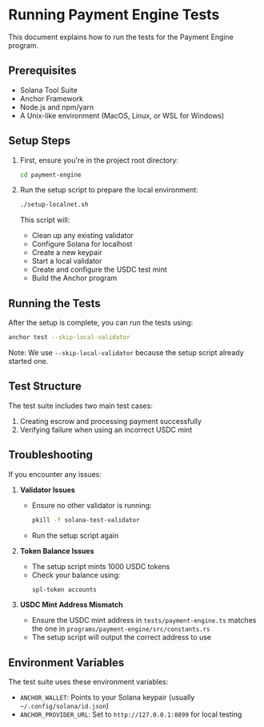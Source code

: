 # Running Payment Engine Tests

This document explains how to run the tests for the Payment Engine program.

## Prerequisites

- Solana Tool Suite
- Anchor Framework
- Node.js and npm/yarn
- A Unix-like environment (MacOS, Linux, or WSL for Windows)

## Setup Steps

1. First, ensure you're in the project root directory:
   ```bash
   cd payment-engine
   ```

2. Run the setup script to prepare the local environment:
   ```bash
   ./setup-localnet.sh
   ```
   This script will:
   - Clean up any existing validator
   - Configure Solana for localhost
   - Create a new keypair
   - Start a local validator
   - Create and configure the USDC test mint
   - Build the Anchor program

## Running the Tests

After the setup is complete, you can run the tests using:
```bash
anchor test --skip-local-validator
```

Note: We use `--skip-local-validator` because the setup script already started one.

## Test Structure

The test suite includes two main test cases:
1. Creating escrow and processing payment successfully
2. Verifying failure when using an incorrect USDC mint

## Troubleshooting

If you encounter any issues:

1. **Validator Issues**
   - Ensure no other validator is running:
     ```bash
     pkill -f solana-test-validator
     ```
   - Run the setup script again

2. **Token Balance Issues**
   - The setup script mints 1000 USDC tokens
   - Check your balance using:
     ```bash
     spl-token accounts
     ```

3. **USDC Mint Address Mismatch**
   - Ensure the USDC mint address in `tests/payment-engine.ts` matches the one in `programs/payment-engine/src/constants.rs`
   - The setup script will output the correct address to use

## Environment Variables

The test suite uses these environment variables:
- `ANCHOR_WALLET`: Points to your Solana keypair (usually `~/.config/solana/id.json`)
- `ANCHOR_PROVIDER_URL`: Set to `http://127.0.0.1:8899` for local testing 